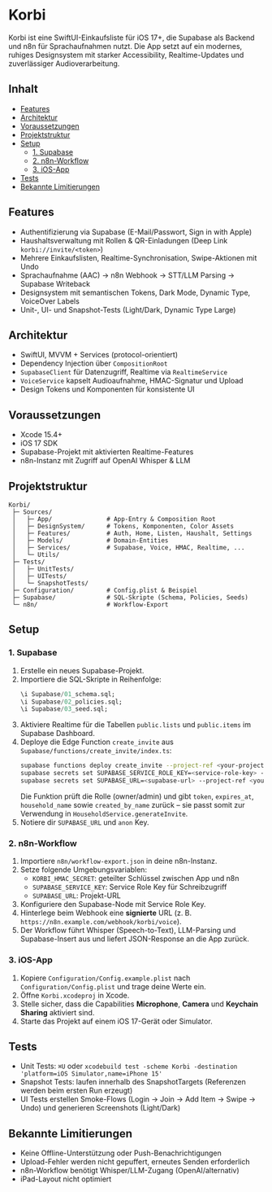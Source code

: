 # Korbi

Korbi ist eine SwiftUI-Einkaufsliste für iOS 17+, die Supabase als Backend und n8n für Sprachaufnahmen nutzt. Die App setzt auf ein modernes, ruhiges Designsystem mit starker Accessibility, Realtime-Updates und zuverlässiger Audioverarbeitung.

## Inhalt

- [Features](#features)
- [Architektur](#architektur)
- [Voraussetzungen](#voraussetzungen)
- [Projektstruktur](#projektstruktur)
- [Setup](#setup)
  - [1. Supabase](#1-supabase)
  - [2. n8n-Workflow](#2-n8n-workflow)
  - [3. iOS-App](#3-ios-app)
- [Tests](#tests)
- [Bekannte Limitierungen](#bekannte-limitierungen)

## Features

- Authentifizierung via Supabase (E-Mail/Passwort, Sign in with Apple)
- Haushaltsverwaltung mit Rollen & QR-Einladungen (Deep Link `korbi://invite/<token>`)
- Mehrere Einkaufslisten, Realtime-Synchronisation, Swipe-Aktionen mit Undo
- Sprachaufnahme (AAC) → n8n Webhook → STT/LLM Parsing → Supabase Writeback
- Designsystem mit semantischen Tokens, Dark Mode, Dynamic Type, VoiceOver Labels
- Unit-, UI- und Snapshot-Tests (Light/Dark, Dynamic Type Large)

## Architektur

- SwiftUI, MVVM + Services (protocol-orientiert)
- Dependency Injection über `CompositionRoot`
- `SupabaseClient` für Datenzugriff, Realtime via `RealtimeService`
- `VoiceService` kapselt Audioaufnahme, HMAC-Signatur und Upload
- Design Tokens und Komponenten für konsistente UI

## Voraussetzungen

- Xcode 15.4+
- iOS 17 SDK
- Supabase-Projekt mit aktivierten Realtime-Features
- n8n-Instanz mit Zugriff auf OpenAI Whisper & LLM

## Projektstruktur

```
Korbi/
 ├─ Sources/
 │   ├─ App/               # App-Entry & Composition Root
 │   ├─ DesignSystem/      # Tokens, Komponenten, Color Assets
 │   ├─ Features/          # Auth, Home, Listen, Haushalt, Settings
 │   ├─ Models/            # Domain-Entities
 │   ├─ Services/          # Supabase, Voice, HMAC, Realtime, ...
 │   └─ Utils/
 ├─ Tests/
 │   ├─ UnitTests/
 │   ├─ UITests/
 │   └─ SnapshotTests/
 ├─ Configuration/         # Config.plist & Beispiel
 ├─ Supabase/              # SQL-Skripte (Schema, Policies, Seeds)
 └─ n8n/                   # Workflow-Export
```

## Setup

### 1. Supabase

1. Erstelle ein neues Supabase-Projekt.
2. Importiere die SQL-Skripte in Reihenfolge:
   ```sql
   \i Supabase/01_schema.sql;
   \i Supabase/02_policies.sql;
   \i Supabase/03_seed.sql;
   ```
3. Aktiviere Realtime für die Tabellen `public.lists` und `public.items` im Supabase Dashboard.
4. Deploye die Edge Function `create_invite` aus `Supabase/functions/create_invite/index.ts`:
   ```bash
   supabase functions deploy create_invite --project-ref <your-project-ref>
   supabase secrets set SUPABASE_SERVICE_ROLE_KEY=<service-role-key> --project-ref <your-project-ref>
   supabase secrets set SUPABASE_URL=<supabase-url> --project-ref <your-project-ref>
   ```
   Die Funktion prüft die Rolle (owner/admin) und gibt `token`, `expires_at`, `household_name` sowie `created_by_name` zurück – sie passt somit zur Verwendung in `HouseholdService.generateInvite`.
5. Notiere dir `SUPABASE_URL` und `anon` Key.

### 2. n8n-Workflow

1. Importiere `n8n/workflow-export.json` in deine n8n-Instanz.
2. Setze folgende Umgebungsvariablen:
   - `KORBI_HMAC_SECRET`: geteilter Schlüssel zwischen App und n8n
   - `SUPABASE_SERVICE_KEY`: Service Role Key für Schreibzugriff
   - `SUPABASE_URL`: Projekt-URL
3. Konfiguriere den Supabase-Node mit Service Role Key.
4. Hinterlege beim Webhook eine **signierte** URL (z. B. `https://n8n.example.com/webhook/korbi/voice`).
5. Der Workflow führt Whisper (Speech-to-Text), LLM-Parsing und Supabase-Insert aus und liefert JSON-Response an die App zurück.

### 3. iOS-App

1. Kopiere `Configuration/Config.example.plist` nach `Configuration/Config.plist` und trage deine Werte ein.
2. Öffne `Korbi.xcodeproj` in Xcode.
3. Stelle sicher, dass die Capabilities **Microphone**, **Camera** und **Keychain Sharing** aktiviert sind.
4. Starte das Projekt auf einem iOS 17-Gerät oder Simulator.

## Tests

- Unit Tests: `⌘U` oder `xcodebuild test -scheme Korbi -destination 'platform=iOS Simulator,name=iPhone 15'`
- Snapshot Tests: laufen innerhalb des SnapshotTargets (Referenzen werden beim ersten Run erzeugt)
- UI Tests erstellen Smoke-Flows (Login → Join → Add Item → Swipe → Undo) und generieren Screenshots (Light/Dark)

## Bekannte Limitierungen

- Keine Offline-Unterstützung oder Push-Benachrichtigungen
- Upload-Fehler werden nicht gepuffert, erneutes Senden erforderlich
- n8n-Workflow benötigt Whisper/LLM-Zugang (OpenAI/alternativ)
- iPad-Layout nicht optimiert

